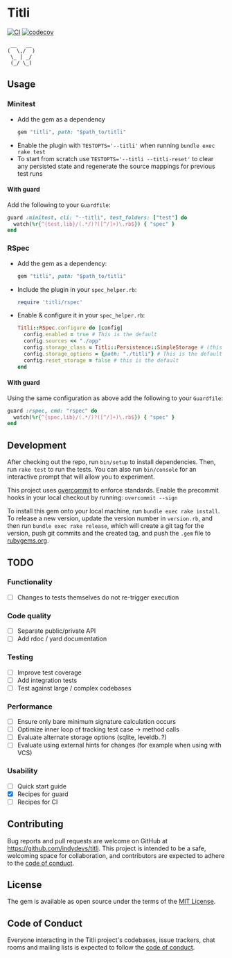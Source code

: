 # Titli
[![CI](https://github.com/indydevs/titli/actions/workflows/main.yml/badge.svg?branch=main)](https://github.com/indydevs/titli/actions/workflows/main.yml)
[![codecov](https://codecov.io/github/indydevs/titli/branch/main/graph/badge.svg?token=XANF37D9C1)](https://codecov.io/github/indydevs/titli)

```
 __   __
(  \,/  )
 \_ | _/
 (_/ \_)
```
## Usage

### Minitest

- Add the gem as a dependency
  ```ruby
  gem "titli", path: "$path_to/titli"
  ```
- Enable the plugin with `TESTOPTS='--titli'` when running `bundle exec rake test`
- To start from scratch use `TESTOPTS='--titli --titli-reset'` to clear any persisted
  state and regenerate the source mappings for previous test runs

#### With guard
Add the following to your `Guardfile`:

```ruby
guard :minitest, cli: "--titli", test_folders: ["test"] do
  watch(%r{^{test,lib}/(.*/)?([^/]+)\.rb$}) { "spec" }
end
```

### RSpec

- Add the gem as a dependency:
  ```ruby
  gem "titli", path: "$path_to/titli"
  ```
- Include the plugin in your `spec_helper.rb`:
  ```ruby
  require 'titli/rspec'
  ```
- Enable & configure it in your `spec_helper.rb`:
  ```ruby
  Titli::RSpec.configure do |config|
    config.enabled = true # This is the default
    config.sources << "./app"
    config.storage_class = Titli::Persistence::SimpleStorage # (this is the default)
    config.storage_options = {path: "./titli"} # This is the default
    config.reset_storage = false # this is the default
  end
  ```
#### With guard
Using the same configuration as above add the following to your `Guardfile`:

```ruby
guard :rspec, cmd: "rspec" do
  watch(%r{^{spec,lib}/(.*/)?([^/]+)\.rb$}) { "spec" }
end
```

## Development

After checking out the repo, run `bin/setup` to install dependencies. Then, run `rake test` to run the tests. You can also run `bin/console` for an interactive prompt that will allow you to experiment.

This project uses [overcommit](https://github.com/sds/overcommit) to enforce standards. Enable the precommit hooks in your local checkout by running: `overcommit --sign`

To install this gem onto your local machine, run `bundle exec rake install`. To release a new version, update the version number in `version.rb`, and then run `bundle exec rake release`, which will create a git tag for the version, push git commits and the created tag, and push the `.gem` file to [rubygems.org](https://rubygems.org).

## TODO

### Functionality
- [ ] Changes to tests themselves do not re-trigger execution

### Code quality
- [ ] Separate public/private API
- [ ] Add rdoc / yard documentation

### Testing
- [ ] Improve test coverage
- [ ] Add integration tests
- [ ] Test against large / complex codebases

### Performance
- [ ] Ensure only bare minimum signature calculation occurs
- [ ] Optimize inner loop of tracking test case -> method calls
- [ ] Evaluate alternate storage options (sqlite, leveldb..?)
- [ ] Evaluate using external hints for changes (for example when using with VCS)

### Usability
- [ ] Quick start guide
- [x] Recipes for guard
- [ ] Recipes for CI

## Contributing

Bug reports and pull requests are welcome on GitHub at https://github.com/indydevs/titli. This project is intended to be a safe, welcoming space for collaboration, and contributors are expected to adhere to the [code of conduct](https://github.com/indydevs/titli/blob/main/CODE_OF_CONDUCT.md).

## License

The gem is available as open source under the terms of the [MIT License](https://opensource.org/licenses/MIT).

## Code of Conduct

Everyone interacting in the Titli project's codebases, issue trackers, chat rooms and mailing lists is expected to follow the [code of conduct](https://github.com/indydevs/titli/blob/main/CODE_OF_CONDUCT.md).
